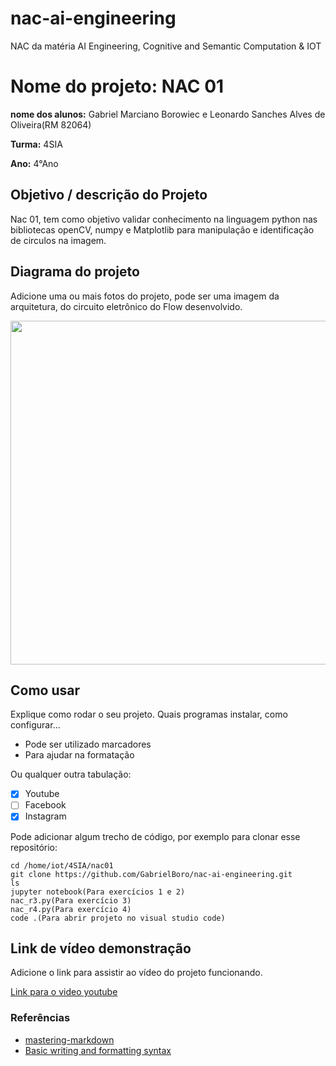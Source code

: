 # nac-ai-engineering
NAC da matéria AI Engineering, Cognitive and Semantic Computation &amp; IOT

# Nome do projeto: NAC 01

**nome dos alunos:** Gabriel Marciano Borowiec e Leonardo Sanches Alves de Oliveira(RM 82064)

**Turma:** 4SIA

**Ano:** 4°Ano

## Objetivo / descrição do Projeto

Nac 01, tem como objetivo validar conhecimento na linguagem python nas bibliotecas openCV, numpy e Matplotlib para manipulação e identificação de circulos na imagem.

## Diagrama do projeto

Adicione uma ou mais fotos do projeto, pode ser uma imagem da arquitetura, do circuito eletrônico do Flow desenvolvido. 

<img src="/imagem.jpg" width="550">


## Como usar 

Explique como rodar o seu projeto. Quais programas instalar, como configurar... 

* Pode ser utilizado marcadores
* Para ajudar na formatação

Ou qualquer outra tabulação:

- [x] Youtube
- [ ] Facebook 
- [x] Instagram

Pode adicionar algum trecho de código, por exemplo para clonar esse repositório:

    cd /home/iot/4SIA/nac01
    git clone https://github.com/GabrielBoro/nac-ai-engineering.git
    ls
    jupyter notebook(Para exercícios 1 e 2)
    nac_r3.py(Para exercício 3)
    nac_r4.py(Para exercício 4)
    code .(Para abrir projeto no visual studio code)
    
## Link de vídeo demonstração

Adicione o link para assistir ao vídeo do projeto funcionando.

[Link para o video youtube](https://www.youtube.com/watch?v=xva71wynxS0)


### Referências 

* [mastering-markdown](https://guides.github.com/features/mastering-markdown/)
* [Basic writing and formatting syntax](https://docs.github.com/en/github/writing-on-github/getting-started-with-writing-and-formatting-on-github/basic-writing-and-formatting-syntax)
